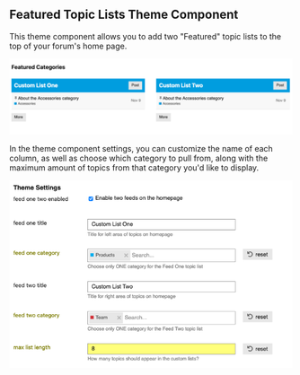 ## Featured Topic Lists Theme Component

This theme component allows you to add two "Featured" topic lists to the top of your forum's home page.

<img src="./screenshots/Screen Shot 2020-12-15 at 3.54.54 PM.png">

In the theme component settings, you can customize the name of each column, as well as choose which category to pull from, along with the maximum amount of topics from that category you'd like to display.

<img src="./screenshots/Screen Shot 2020-12-15 at 3.52.05 PM.png">